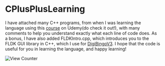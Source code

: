 # CPlusPlusLearning
I have attached many C++ programs, from when I was learning the language using this [course](https://www.udemy.com/share/101qVC3@slQFX_oUZUePCwcV4JiNJhRWg4f868acvUnWQpkYKWPeuDjplPIO840vXqCmukryyA==/) on Udemy(do check it out!), with many comments to help you understand exactly what each line of code does. As a bonus, I have also added FLDKIntro.cpp, which introduces you to the FLDK GUI library in C++, which I use for [DigiBingoV3](https://github.com/ShashCode2348/DigiBingo/tree/main/C%2B%2B/DigiBingo%20V3). I hope that the code is useful for you in learning the language, and happy learning!

![View Counter](https://view-counter.tobyhagan.com/?user=ShashCode2348/CPlusPlusLearning)
